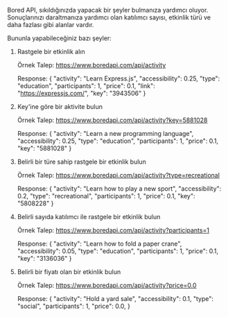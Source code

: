 Bored API, sıkıldığınızda yapacak bir şeyler bulmanıza yardımcı oluyor. Sonuçlarınızı daraltmanıza yardımcı olan katılımcı sayısı, etkinlik türü ve daha fazlası gibi alanlar vardır.

Bununla yapabileceğiniz bazı şeyler:

1. Rastgele bir etkinlik alın

   Örnek Talep: https://www.boredapi.com/api/activity

   Response:
   {
   "activity": "Learn Express.js",
   "accessibility": 0.25,
   "type": "education",
   "participants": 1,
   "price": 0.1,
   "link": "https://expressjs.com/",
   "key": "3943506"
   }

2. Key'ine göre bir aktivite bulun

   Örnek Talep: https://www.boredapi.com/api/activity?key=5881028

   Response:
   {
   "activity": "Learn a new programming language",
   "accessibility": 0.25,
   "type": "education",
   "participants": 1,
   "price": 0.1,
   "key": "5881028"
   }

3. Belirli bir türe sahip rastgele bir etkinlik bulun

   Örnek Talep: https://www.boredapi.com/api/activity?type=recreational

   Response:
   {
   "activity": "Learn how to play a new sport",
   "accessibility": 0.2,
   "type": "recreational",
   "participants": 1,
   "price": 0.1,
   "key": "5808228"
   }

4. Belirli sayıda katılımcı ile rastgele bir etkinlik bulun

   Örnek Talep: https://www.boredapi.com/api/activity?participants=1

   Response:
   {
   "activity": "Learn how to fold a paper crane",
   "accessibility": 0.05,
   "type": "education",
   "participants": 1,
   "price": 0.1,
   "key": "3136036"
   }

5. Belirli bir fiyatı olan bir etkinlik bulun

   Örnek Talep: https://www.boredapi.com/api/activity?price=0.0

   Response:
   {
   "activity": "Hold a yard sale",
   "accessibility": 0.1,
   "type": "social",
   "participants": 1,
   "price": 0.0,
   }
